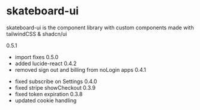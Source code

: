 # skateboard-ui

skateboard-ui is the component library with custom components made with tailwindCSS & shadcn/ui 

0.5.1
* import fixes
0.5.0
* added lucide-react
0.4.2
* removed sign out and billing from noLogin apps
0.4.1
- fixed subscribe on Settings
0.4.0
- fixed stripe showCheckout
0.3.9
- fixed token expiration
0.3.8
- updated cookie handling





